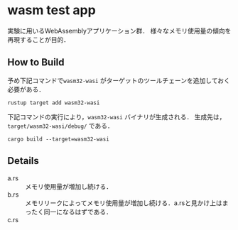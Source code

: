 # wasm test app

実験に用いるWebAssemblyアプリケーション群．
様々なメモリ使用量の傾向を再現することが目的．

## How to Build

予め下記コマンドで`wasm32-wasi` がターゲットのツールチェーンを追加しておく必要がある．

```shell
rustup target add wasm32-wasi
```

下記コマンドの実行により，`wasm32-wasi` バイナリが生成される．
生成先は，`target/wasm32-wasi/debug/` である．

```shell
cargo build --target=wasm32-wasi
```

## Details

<dl>
    <dt>a.rs</dt>
    <dd>メモリ使用量が増加し続ける．</dd>
    <dt>b.rs</dt>
    <dd>メモリリークによってメモリ使用量が増加し続ける．a.rsと見かけ上はまったく同一になるはずである．</dd>
    <dt>c.rs</dt>
    <dd></dd>
</dl>
